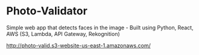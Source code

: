 # Photo-Validator

Simple web app that detects faces in the image - Built using Python, React, AWS (S3, Lambda, API Gateway, Rekognition)

http://photo-valid.s3-website-us-east-1.amazonaws.com/

